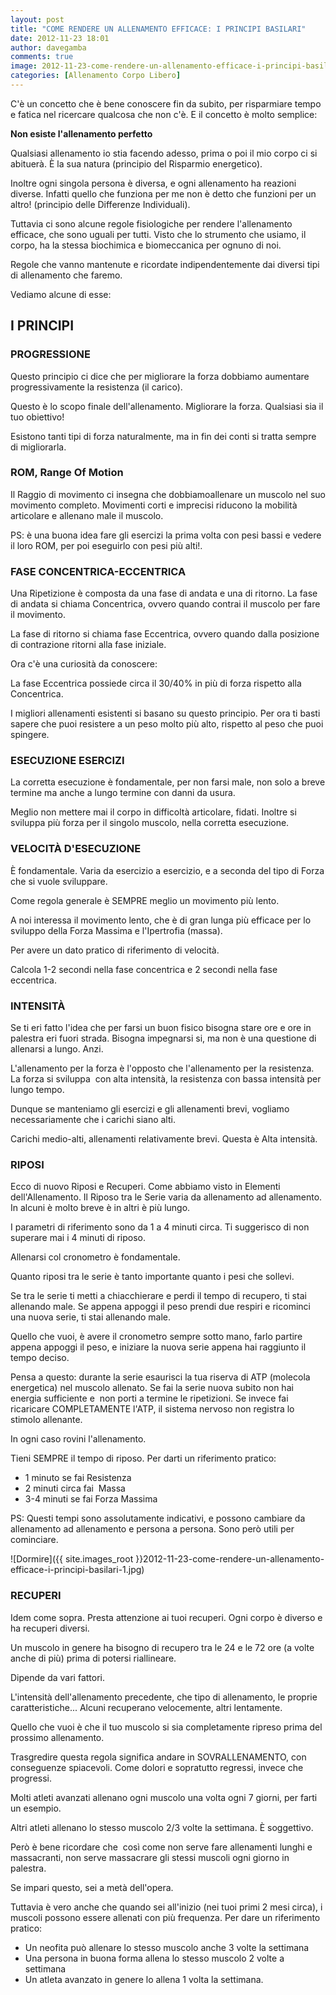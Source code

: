 ```yaml
---
layout: post
title: "COME RENDERE UN ALLENAMENTO EFFICACE: I PRINCIPI BASILARI"
date: 2012-11-23 18:01
author: davegamba
comments: true
image: 2012-11-23-come-rendere-un-allenamento-efficace-i-principi-basilari.jpg
categories: [Allenamento Corpo Libero]
---
```


C'è un concetto che è bene conoscere fin da subito, per risparmiare tempo e fatica nel ricercare qualcosa che non c'è. E il concetto è molto semplice:

**Non esiste l'allenamento perfetto**

Qualsiasi allenamento io stia facendo adesso, prima o poi il mio corpo ci si abituerà.
È la sua natura (principio del Risparmio energetico).

Inoltre ogni singola persona è diversa, e ogni allenamento ha reazioni diverse.
Infatti quello che funziona per me non è detto che funzioni per un altro! (principio delle Differenze Individuali).

Tuttavia ci sono alcune regole fisiologiche per rendere l'allenamento efficace, che sono uguali per tutti. Visto che lo strumento che usiamo, il corpo, ha la stessa biochimica e biomeccanica per ognuno di noi.

Regole che vanno mantenute e ricordate indipendentemente dai diversi tipi di allenamento che faremo.

Vediamo alcune di esse:

## I PRINCIPI

### PROGRESSIONE

Questo principio ci dice che per migliorare la forza dobbiamo aumentare progressivamente la resistenza (il carico).

Questo è lo scopo finale dell'allenamento. Migliorare la forza. Qualsiasi sia il tuo obiettivo!

Esistono tanti tipi di forza naturalmente, ma in fin dei conti si tratta sempre di migliorarla.

### ROM, Range Of Motion

Il Raggio di movimento ci insegna che dobbiamoallenare un muscolo nel suo movimento completo. Movimenti corti e imprecisi riducono la mobilità articolare e allenano male il muscolo.

PS: è una buona idea fare gli esercizi la prima volta con pesi bassi e vedere il loro ROM, per poi eseguirlo con pesi più alti!.

### FASE CONCENTRICA-ECCENTRICA

Una Ripetizione è composta da una fase di andata e una di ritorno. La fase di andata si chiama Concentrica, ovvero quando contrai il muscolo per fare il movimento.

La fase di ritorno si chiama fase Eccentrica, ovvero quando dalla posizione di contrazione ritorni alla fase iniziale.

Ora c'è una curiosità da conoscere:

La fase Eccentrica possiede circa il 30/40% in più di forza rispetto alla Concentrica.

I migliori allenamenti esistenti si basano su questo principio. Per ora ti basti sapere che puoi resistere a un peso molto più alto, rispetto al peso che puoi spingere.

### ESECUZIONE ESERCIZI

La corretta esecuzione è fondamentale, per non farsi male, non solo a breve termine ma anche a lungo termine con danni da usura.

Meglio non mettere mai il corpo in difficoltà articolare, fidati. Inoltre si sviluppa più forza per il singolo muscolo, nella corretta esecuzione.

### VELOCITÀ D'ESECUZIONE

È fondamentale. Varia da esercizio a esercizio, e a seconda del tipo di Forza che si vuole sviluppare.

Come regola generale è SEMPRE meglio un movimento più lento.

A noi interessa il movimento lento, che è di gran lunga più efficace per lo sviluppo della Forza Massima e l'Ipertrofia (massa).

Per avere un dato pratico di riferimento di velocità.

Calcola 1-2 secondi nella fase concentrica e 2 secondi nella fase eccentrica.

### INTENSITÀ

Se ti eri fatto l'idea che per farsi un buon fisico bisogna stare ore e ore in palestra eri fuori strada. Bisogna impegnarsi si, ma non è una questione di allenarsi a lungo. Anzi.

L'allenamento per la forza è l'opposto che l'allenamento per la resistenza. La forza si sviluppa  con alta intensità, la resistenza con bassa intensità per lungo tempo.

Dunque se manteniamo gli esercizi e gli allenamenti brevi, vogliamo necessariamente che i carichi siano alti.

Carichi medio-alti, allenamenti relativamente brevi.
Questa è Alta intensità.

### RIPOSI

Ecco di nuovo Riposi e Recuperi. Come abbiamo visto in Elementi dell'Allenamento.
Il Riposo tra le Serie varia da allenamento ad allenamento. In alcuni è molto breve è in altri è più lungo.

I parametri di riferimento sono da 1 a 4 minuti circa. Ti suggerisco di non superare mai i 4 minuti di riposo.

Allenarsi col cronometro è fondamentale.


Quanto riposi tra le serie è tanto importante quanto i pesi che sollevi.

Se tra le serie ti metti a chiacchierare e perdi il tempo di recupero, ti stai allenando male.
Se appena appoggi il peso prendi due respiri e ricominci una nuova serie, ti stai allenando male.

Quello che vuoi, è avere il cronometro sempre sotto mano, farlo partire appena appoggi il peso, e iniziare la nuova serie appena hai raggiunto il tempo deciso.

Pensa a questo: durante la serie esaurisci la tua riserva di ATP (molecola energetica) nel muscolo allenato. Se fai la serie nuova subito non hai energia sufficiente e  non porti a termine le ripetizioni.
Se invece fai ricaricare COMPLETAMENTE l'ATP, il sistema nervoso non registra lo stimolo allenante.


In ogni caso rovini l'allenamento.

Tieni SEMPRE il tempo di riposo. Per darti un riferimento pratico:

- 1 minuto se fai Resistenza
- 2 minuti circa fai  Massa
- 3-4 minuti se fai Forza Massima

PS: Questi tempi sono assolutamente indicativi, e possono cambiare da allenamento ad allenamento e persona a persona. Sono però utili per cominciare.

![Dormire]({{ site.images_root }}2012-11-23-come-rendere-un-allenamento-efficace-i-principi-basilari-1.jpg)


### RECUPERI

Idem come sopra. Presta attenzione ai tuoi recuperi. Ogni corpo è diverso e ha recuperi diversi.

Un muscolo in genere ha bisogno di recupero tra le 24 e le 72 ore (a volte anche di più) prima di potersi riallineare.

Dipende da vari fattori.

L'intensità dell'allenamento precedente, che tipo di allenamento, le proprie caratteristiche... Alcuni recuperano velocemente, altri lentamente.

Quello che vuoi è che il tuo muscolo si sia completamente ripreso prima del prossimo allenamento.

Trasgredire questa regola significa andare in SOVRALLENAMENTO, con conseguenze spiacevoli. Come dolori e sopratutto regressi, invece che progressi.

Molti atleti avanzati allenano ogni muscolo una volta ogni 7 giorni, per farti un esempio.

Altri atleti allenano lo stesso muscolo 2/3 volte la settimana. È soggettivo.


Però è bene ricordare che  così come non serve fare allenamenti lunghi e massacranti, non serve massacrare gli stessi muscoli ogni giorno in palestra.

Se impari questo, sei a metà dell'opera.

Tuttavia è vero anche che quando sei all'inizio (nei tuoi primi 2 mesi circa), i muscoli possono essere allenati con più frequenza.
Per dare un riferimento pratico:

* Un neofita può allenare lo stesso muscolo anche 3 volte la settimana
* Una persona in buona forma allena lo stesso muscolo 2 volte a settimana
* Un atleta avanzato in genere lo allena 1 volta la settimana.